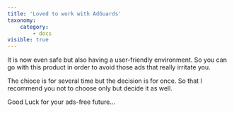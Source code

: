 ```yaml
---
title: 'Loved to work with AdGuards'
taxonomy:
    category:
        - docs
visible: true
---
```


It is now even safe but also having a user-friendly environment. So you can go with this product in order to avoid those ads that really irritate you.

The chioce is for several time but the decision is for once. So that I recommend you not to choose only but decide it as well.

Good Luck for your ads-free future... 
